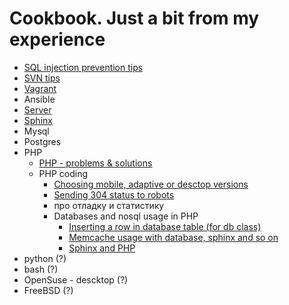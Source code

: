 # Cookbook. Just a bit from my experience


* [SQL injection prevention tips](SQLinjectionPrevention.md)
* [SVN tips](svn.md)
* [Vagrant](Vagrant.md)
* Ansible
* [Server](server.md)
* [Sphinx](Sphinx.md)
* Mysql
* Postgres
* PHP
   * [PHP - problems & solutions](PHPProblems.md)
   * PHP coding
     * [Choosing mobile, adaptive or desctop versions](PHPAdaptiveMobileDesktopVersions.md)
     * [Sending 304 status to robots](PHPsending304status.md)
     * про отладку и статистику
     * Databases and nosql usage in PHP 
        * [Inserting a row in database table (for db class)](PHPDBCreateRow.md)
        * [Memcache usage with database, sphinx and so on](PHPDBMemcache.md)
        * [Sphinx and PHP](PHPSphinx.md)
* python (?)
* bash (?)
* OpenSuse - descktop (?)
* FreeBSD (?)
